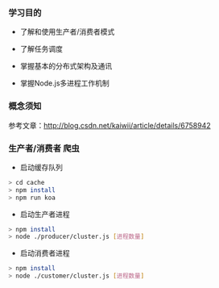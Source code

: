 ### 学习目的

+ 了解和使用生产者/消费者模式

+ 了解任务调度

+ 掌握基本的分布式架构及通讯

+ 掌握Node.js多进程工作机制

### 概念须知

参考文章：http://blog.csdn.net/kaiwii/article/details/6758942

### 生产者/消费者 爬虫

+ 启动缓存队列

```bash
> cd cache
> npm install
> npm run koa
```

+ 启动生产者进程

```bash
> npm install
> node ./producer/cluster.js [进程数量]
```

+ 启动消费者进程

```bash
> npm install
> node ./customer/cluster.js [进程数量]
```
